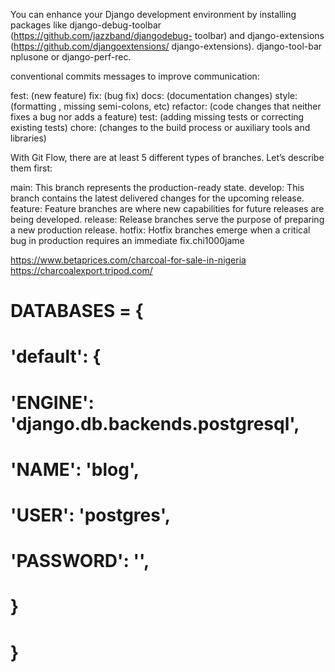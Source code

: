 You can enhance your Django development environment by installing
packages like django-debug-toolbar (https://github.com/jazzband/djangodebug-
toolbar) and django-extensions (https://github.com/djangoextensions/
django-extensions).
django-tool-bar
nplusone or django-perf-rec.

conventional commits messages to improve communication:

fest: (new feature)
fix: (bug fix)
docs: (documentation changes)
style: (formatting , missing semi-colons, etc)
refactor: (code changes that neither fixes a bug nor adds a feature)
test: (adding missing tests or correcting existing tests)
chore: (changes to the build process or auxiliary tools and libraries)



With Git Flow, there are at least 5 different types of branches. Let’s describe them first:


main: This branch represents the production-ready state.
develop: This branch contains the latest delivered changes for the upcoming release.
feature: Feature branches are where new capabilities for future releases are being developed.
release: Release branches serve the purpose of preparing a new production release.
hotfix: Hotfix branches emerge when a critical bug in production requires an immediate fix.chi1000jame


https://www.betaprices.com/charcoal-for-sale-in-nigeria
https://charcoalexport.tripod.com/


# DATABASES = {
#     'default': {
#         'ENGINE': 'django.db.backends.postgresql',
#         'NAME': 'blog',
#         'USER': 'postgres',
#         'PASSWORD': '',
#     }
# }
